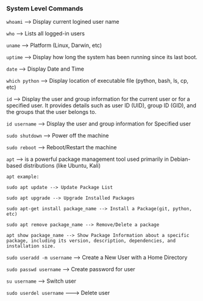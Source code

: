 ### System Level Commands

```whoami``` --> Display current logined user name

```who``` --> Lists all logged-in users	

```uname``` --> Platform (Linux, Darwin, etc)

```uptime``` --> Display how long the system has been running since its last boot.

```date``` --> Display Date and Time

```which python``` --> Display location of executable file (python, bash, ls, cp, etc)

```id``` --> Display the user and group information for the current user or for a specified user. It provides details such as user ID (UID), group ID (GID), and the groups that the user belongs to.

```id username``` --> Display the user and group information for Specified user

```sudo shutdown``` --> Power off the machine

```sudo reboot``` --> Reboot/Restart the machine


```apt``` -->  is a powerful package management tool used primarily in Debian-based distributions (like Ubuntu, Kali)

```
apt example: 

sudo apt update --> Update Package List

sudo apt upgrade --> Upgrade Installed Packages

sudo apt-get install package_name --> Install a Package(git, python, etc) 

sudo apt remove package_name --> Remove/Delete a package

apt show package_name --> Show Package Information about a specific package, including its version, description, dependencies, and installation size.
```


```sudo useradd -m username``` --> Create a New User with a Home Directory

```sudo passwd username``` --> Create password for user

```su username``` --> Switch user

```sudo userdel username``` ---> Delete user


